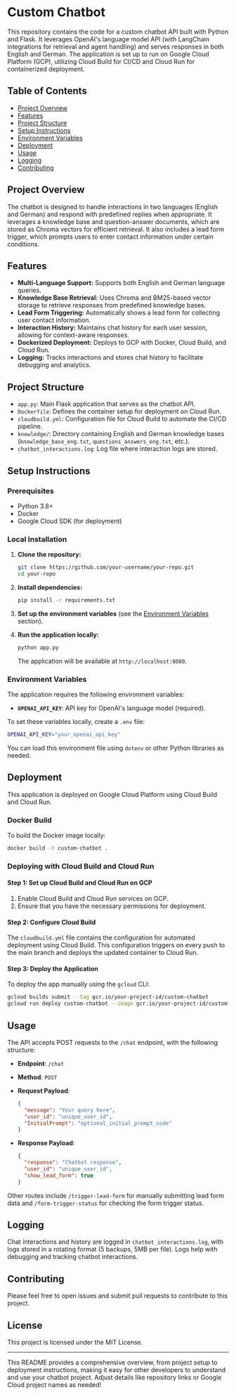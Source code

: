 # Custom Chatbot

This repository contains the code for a custom chatbot API built with Python and Flask. It leverages OpenAI's language model API (with LangChain integrations for retrieval and agent handling) and serves responses in both English and German. The application is set up to run on Google Cloud Platform (GCP), utilizing Cloud Build for CI/CD and Cloud Run for containerized deployment.

## Table of Contents

- [Project Overview](#project-overview)
- [Features](#features)
- [Project Structure](#project-structure)
- [Setup Instructions](#setup-instructions)
- [Environment Variables](#environment-variables)
- [Deployment](#deployment)
- [Usage](#usage)
- [Logging](#logging)
- [Contributing](#contributing)

## Project Overview

The chatbot is designed to handle interactions in two languages (English and German) and respond with predefined replies when appropriate. It leverages a knowledge base and question-answer documents, which are stored as Chroma vectors for efficient retrieval. It also includes a lead form trigger, which prompts users to enter contact information under certain conditions.

## Features

- **Multi-Language Support:** Supports both English and German language queries.
- **Knowledge Base Retrieval:** Uses Chroma and BM25-based vector storage to retrieve responses from predefined knowledge bases.
- **Lead Form Triggering:** Automatically shows a lead form for collecting user contact information.
- **Interaction History:** Maintains chat history for each user session, allowing for context-aware responses.
- **Dockerized Deployment:** Deploys to GCP with Docker, Cloud Build, and Cloud Run.
- **Logging:** Tracks interactions and stores chat history to facilitate debugging and analytics.

## Project Structure

- `app.py`: Main Flask application that serves as the chatbot API.
- `Dockerfile`: Defines the container setup for deployment on Cloud Run.
- `cloudbuild.yml`: Configuration file for Cloud Build to automate the CI/CD pipeline.
- `knowledge/`: Directory containing English and German knowledge bases (`knowledge_base_eng.txt`, `questions_answers_eng.txt`, etc.).
- `chatbot_interactions.log`: Log file where interaction logs are stored.

## Setup Instructions

### Prerequisites

- Python 3.8+
- Docker
- Google Cloud SDK (for deployment)

### Local Installation

1. **Clone the repository:**
   ```bash
   git clone https://github.com/your-username/your-repo.git
   cd your-repo
   ```

2. **Install dependencies:**
   ```bash
   pip install -r requirements.txt
   ```

3. **Set up the environment variables** (see the [Environment Variables](#environment-variables) section).

4. **Run the application locally:**
   ```bash
   python app.py
   ```

   The application will be available at `http://localhost:8080`.

### Environment Variables

The application requires the following environment variables:

- **`OPENAI_API_KEY`**: API key for OpenAI's language model (required).

To set these variables locally, create a `.env` file:

```bash
OPENAI_API_KEY="your_openai_api_key"
```

You can load this environment file using `dotenv` or other Python libraries as needed.

## Deployment

This application is deployed on Google Cloud Platform using Cloud Build and Cloud Run.

### Docker Build

To build the Docker image locally:

```bash
docker build -t custom-chatbot .
```

### Deploying with Cloud Build and Cloud Run

#### Step 1: Set up Cloud Build and Cloud Run on GCP

1. Enable Cloud Build and Cloud Run services on GCP.
2. Ensure that you have the necessary permissions for deployment.

#### Step 2: Configure Cloud Build

The `cloudbuild.yml` file contains the configuration for automated deployment using Cloud Build. This configuration triggers on every push to the main branch and deploys the updated container to Cloud Run.

#### Step 3: Deploy the Application

To deploy the app manually using the `gcloud` CLI:

```bash
gcloud builds submit --tag gcr.io/your-project-id/custom-chatbot
gcloud run deploy custom-chatbot --image gcr.io/your-project-id/custom-chatbot --platform managed --region us-central1
```

## Usage

The API accepts POST requests to the `/chat` endpoint, with the following structure:

- **Endpoint**: `/chat`
- **Method**: `POST`
- **Request Payload**:
  ```json
  {
    "message": "Your query here",
    "user_id": "unique_user_id",
    "InitialPrompt": "optional_initial_prompt_code"
  }
  ```

- **Response Payload**:
  ```json
  {
    "response": "Chatbot response",
    "user_id": "unique_user_id",
    "show_lead_form": true
  }
  ```

Other routes include `/trigger-lead-form` for manually submitting lead form data and `/form-trigger-status` for checking the form trigger status.

## Logging

Chat interactions and history are logged in `chatbot_interactions.log`, with logs stored in a rotating format (5 backups, 5MB per file). Logs help with debugging and tracking chatbot interactions.

## Contributing

Please feel free to open issues and submit pull requests to contribute to this project.

## License

This project is licensed under the MIT License.

---

This README provides a comprehensive overview, from project setup to deployment instructions, making it easy for other developers to understand and use your chatbot project. Adjust details like repository links or Google Cloud project names as needed!